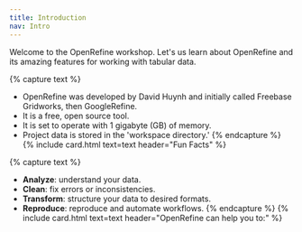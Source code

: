 ```yaml
---
title: Introduction
nav: Intro
---
```



Welcome to the OpenRefine workshop. Let's us learn about OpenRefine and its amazing features for working with tabular data.

{% capture text %}
- OpenRefine was developed by David Huynh and initially called Freebase Gridworks, then GoogleRefine.
- It is a free, open source tool.
- It is set to operate with 1 gigabyte (GB) of memory.
- Project data is stored in the 'workspace directory.'
{% endcapture %}
{% include card.html text=text header="Fun Facts" %}



<!-- This template works great using only GitHub's web interface for editing--you don't have to install anything!
However, for more advanced uses you will want Git, Ruby, and Jekyll installed on your computer to do local development. -->

{% capture text %}
- **Analyze**: understand your data.
- **Clean**: fix errors or inconsistencies.
- **Transform**: structure your data to desired formats.
- **Reproduce**: reproduce and automate workflows.
{% endcapture %}
{% include card.html text=text header="OpenRefine can help you to:" %}

